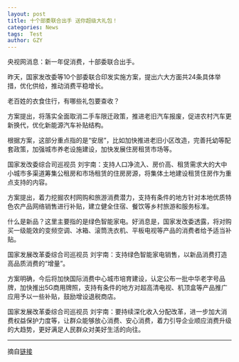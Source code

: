```yaml
---
layout: post
title: 十个部委联合出手 送你超级大礼包！
categories: News
tags:  Test
author: GZY
---
```


央视网消息：新一年促消费，十部委联合出手。

昨天，国家发改委等10个部委联合印发实施方案，提出六大方面共24条具体举措，优化供给，推动消费平稳增长。

老百姓的衣食住行，有哪些礼包要查收？

方案提出，将落实全面取消二手车限迁政策，推进老旧汽车报废，促进农村汽车更新换代，优化新能源汽车补贴结构。

根据方案，这部分重点指的是“安居”，比如加快推进老旧小区改造，完善托幼等配套政策，加强城市养老设施建设，加快发展住房租赁市场等。

国家发改委综合司巡视员 刘宇南：支持人口净流入、房价高、租赁需求大的大中小城市多渠道筹集公租房和市场租赁的住房房源，将集体土地建设租赁住房作为重点支持的内容。

方案提出，着力挖掘农村网购和旅游消费潜力，支持有条件的地方针对本地优质特色农产品网络销售进行补贴，建立健全住宿、餐饮等乡村旅游和服务标准。

什么是新品？这里主要指的是绿色智能家电。好消息是，国家发改委透露，将对购买一级能效的变频空调、冰箱、滚筒洗衣机、平板电视等产品的消费者给予适当补贴。

国家发展改革委综合司巡视员 刘宇南：支持绿色智能家电销售，以新品消费打造高品质消费的“增量”。

方案明确，今后将加快国际消费中心城市培育建设，认定公布一批中华老字号品牌，加快推出5G商用牌照，支持有条件的地方对超高清电视、机顶盒等产品推广应用予以一些补贴，鼓励增设退税商店。

国家发展改革委综合司巡视员 刘宇南：要持续深化收入分配改革，进一步加大消费权益保护力度等，让群众能够放心消费、安心消费，着力引导企业顺应消费升级的大趋势，更好满足人民群众对美好生活的向往。

*****

摘自[链接](http://news.qq.com/a/20190130/011246.htm)